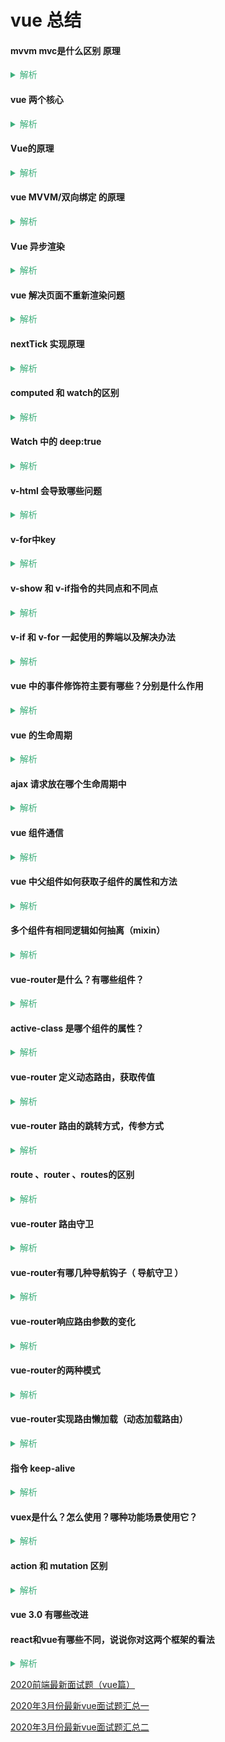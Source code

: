 # vue 总结

#### mvvm mvc是什么区别 原理
<details>
  <summary style="color: #3eaf7c;">
    <span style="cursor:pointer;color:#3eaf7c;font-size:14px;">解析</span>
  </summary>

  - MVC（Model-View-Controller）
    - 用户操作会请求服务端路由，路由会调用对应的控制器来处理业务，控制器将处理的结果返回给前端，前端根据接受数据渲染页面；

  - MVVM（Model-View-ViewModel）
    - 是将 **数据模型数据双向绑定** 的思想作为核心，因此在View和Model之间没有联系，通过ViewModel进行交互，
    - 而且 Model 和 ViewModel 之间的交互是双向的，因此视图的数据的变化会同时修改数据源，而数据源数据的变化也会立即反应view。

  - mvc和mvvm其实区别并不大。都是一种设计思想。
    - 主要就是mvc中Controller演变成mvvm中的viewModel。
    - mvvm主要解决了mvc中大量的DOM 操作使页面渲染性能降低，加载速度变慢，影响用户体验。

  - 区别：vue数据驱动，通过数据来显示视图层而不是节点操作。

  - 场景：数据操作比较多的场景，更加便捷

</details>



#### vue 两个核心
<details>
  <summary style="color: #3eaf7c;">
    <span style="cursor:pointer;color:#3eaf7c;font-size:14px;">解析</span>
  </summary>

  - 数据驱动： ViewModel，保证数据和视图的一致性
  - 组件化

</details>

#### Vue的原理
<details>
  <summary style="color: #3eaf7c;">
    <span style="cursor:pointer;color:#3eaf7c;font-size:14px;">解析</span>
  </summary>

  - vue 使用的 **m-v-vm** 模式，通过 **modelView** 作为中间层，进行双向数据的 绑定 与 变化；
  1. 通过建立虚拟 dom 树 **document.createDocumentFragment()** 方法创建虚拟 dom 树
  2. 一旦被监测的数据发生变化， 会通过 **Object.defineProperty()** 定义的数据拦截，截取到数据的变化
  3. 截取到的数据变化，通过订阅--发布模式，触发 Watcher (观察者)，从而改变虚拟 dom 中的具体数据
  4. 最后通过更新虚拟dom元素的值，改变最后渲染的 dom 树，完成双向绑定

</details>

#### vue MVVM/双向绑定 的原理
<details>
  <summary style="color: #3eaf7c;">
    <span style="cursor:pointer;color:#3eaf7c;font-size:14px;">解析</span>
  </summary>

  - 采用 **数据劫持** 结合 **发布者－订阅者模式** 的方式，通过 **Object.defineProperty()** 来劫持各个属性的 setter，getter,在数据变动时发布消息给订阅者，触发响应的监听回调。

</details>

#### Vue 异步渲染
<details>
  <summary style="color: #3eaf7c;">
    <span style="cursor:pointer;color:#3eaf7c;font-size:14px;">解析</span>
  </summary>



</details>

#### vue 解决页面不重新渲染问题
<details>
  <summary style="color: #3eaf7c;">
    <span style="cursor:pointer;color:#3eaf7c;font-size:14px;">解析</span>
  </summary>

  - 修改对象属性后页面未重新渲染可以使用 this.$set(对象名称, '属性名', '属性值')
  - 使用this.$forceUpdate()方法可重新渲染页面

</details>

#### nextTick 实现原理
<details>
  <summary style="color: #3eaf7c;">
    <span style="cursor:pointer;color:#3eaf7c;font-size:14px;">解析</span>
  </summary>

  - $nextTick 会在DOM渲染之后被触发，以获得最新Dom
  - 页面渲染时会将 data 的修改做整合，多次 data 修改只会渲染一次

</details>


#### computed 和 watch的区别
<details>
  <summary style="color: #3eaf7c;">
    <span style="cursor:pointer;color:#3eaf7c;font-size:14px;">解析</span>
  </summary>

  - watch：
    - 是一个观察的动作，当需要在数据变化是执行异步或者开销比较大的操作，
    - 也可以进行深度监听，监听对象的变化
  
  - computed：
    - 是一个计算属性，类似于过滤器，对绑定到view的数据进行处理；有get 和 set 属性
  
  - 区别：
    - computed 是**计算属性**，简化tempalte里面 {{数据}} **计算和处理 props 或者 $emit 的传值**，**具有缓存性**，页面重新渲染值不变化，计算属性会立即返回之前的计算结果，而不必再次执行函数；
    - watch 是**观察动作**，**监听 props，$emit 或本组件的值执行异步操作**， **无缓存性**，页面渲染是值不变化也会执行

</details>

#### Watch 中的 deep:true
<details>
  <summary style="color: #3eaf7c;">
    <span style="cursor:pointer;color:#3eaf7c;font-size:14px;">解析</span>
  </summary>

  - watch可以监听模型变量的变化。是一个对象，以键值对形式出现；值可以是函数，有可以是匿名函数；

  - 值是包括选项的对象：选项包括有三个。
    - handler: 是一个回调函数，**监听变化时应执行的函数**；

    - deep：**是否深入监听**。deep 的意思就是深入观察，监听器会一层层的往下遍历，给对象的所有属性都加上或则个监听器；
    
    - immediate: 表示在 watch 中 **首次绑定的时候，是否执行handler**，值为true则表示在watch中声明的时候，就立即执行handler方法，值为false，则和一般使用watch一样，在数据发生变化的时候才执行handler。

</details>

#### v-html 会导致哪些问题
<details>
  <summary style="color: #3eaf7c;">
    <span style="cursor:pointer;color:#3eaf7c;font-size:14px;">解析</span>
  </summary>

 - 会有xss分险，会覆盖子元素
 - v-html 更新的是元素的 innerHTML。 内容按照普通 HTML 插入，不会做为vue 模板进行编译
 - 在单文件组件里，scoped 的样式不会应用在v-html 内部，因为那部分 HTML 没有被 vue 的模板编辑器处理。如果你希望针对 v-html 的内容设置带作用域的 css， 你可以替换为 css Modules 或用过一个额外的全局

</details>

#### v-for中key
<details>
  <summary style="color: #3eaf7c;">
    <span style="cursor:pointer;color:#3eaf7c;font-size:14px;">解析</span>
  </summary>

  - key 属性是唯一的标识
 
</details>

#### v-show 和 v-if指令的共同点和不同点
<details>
  <summary style="color: #3eaf7c;">
    <span style="cursor:pointer;color:#3eaf7c;font-size:14px;">解析</span>
  </summary>

  - v-if & v-show 用于隐藏和显示元素
  - 区别在于
    - v-show 是 css 的切换，修改 display:block|none；
    - v-if 是把元素从dom中删除或者创建 （false 不渲染）
  
</details>

#### v-if 和 v-for 一起使用的弊端以及解决办法
<details>
  <summary style="color: #3eaf7c;">
    <span style="cursor:pointer;color:#3eaf7c;font-size:14px;">解析</span>
  </summary>

  - v-for 优先级比 v-if 高，导致每循环一次就会去 v-if 一次，而 v-if 是通过创建和销毁dom元素来控制元素显示与隐藏，所以会不停的去创建和销毁元素，造成页面卡顿，性能下降；
  - 解决办法：在 v-for 的外层或内层包裹一个元素来使用 v-if

</details>

#### vue 中的事件修饰符主要有哪些？分别是什么作用
<details>
  <summary style="color: #3eaf7c;">
    <span style="cursor:pointer;color:#3eaf7c;font-size:14px;">解析</span>
  </summary>

  修饰符 | 作用
  |:--:|--|
  .stop | 阻止事件冒泡
  .native | 绑定原生事件
  .once | 事件只执行一次
  .self | 事件绑定在自身身上，相当于阻止事件冒泡
  .prevent | 阻止默认事件
  .caption | 用于事件捕获

</details>

#### vue 的生命周期
<details>
  <summary style="color: #3eaf7c;">
    <span style="cursor:pointer;color:#3eaf7c;font-size:14px;">解析</span>
  </summary>

  - 总共分8个阶段: 创建前/后，载入前/后，更新前/后，销毁前/后
    - **创建前/后**： 
      - **beforeCreate** 阶段，vue 实例的挂载元素 $el 和数据对象 data 都为 understand，还未初始化。
      - **created 阶段**，实例创建完成之后调用。实例已经完成 数据观测(dataobserver), 属性和方法运算， watch/event事件回调，还没有$el;
    - **载入前/后**
      - **beforeMount** 阶段：虚拟DOM已创建完成，在数据渲染前最后一次更改数据
      - **mounted** 阶段：vue 实例挂载完成 data成功渲染
    - **更新前/后**
      - data 变化时  会触发 beforeUpdate 和 updated 方法，不常用 不推荐使用；
    - **销毁前/后**
      - **beforeDestory** 在vue实例销毁前触发
      - **destroyed** 在实例销毁后触发
      
  - 父子组件生命周期
    - 加载渲染过程：  
      父beforeCreate->父created->父beforeMount->子beforeCreate->子created->子beforeMount->子mounted->父mounted
    - 组件更新过程：   
      父beforeUpdate->子beforeUpdate->子updated->父updated
    - 销毁过程：  
      父beforeDestroy->子beforeDestroy->子destroyed->父destroyed


  ![生命周期图示](https://cn.vuejs.org/images/lifecycle.png "生命周期图示")

</details>

#### ajax 请求放在哪个生命周期中
<details>
  <summary style="color: #3eaf7c;">
    <span style="cursor:pointer;color:#3eaf7c;font-size:14px;">解析</span>
  </summary>

  - 在 created 的时候，视图中的 dom 并没有渲染出来，所以此时如果直接去操作 dom 节点，无法找到相关的元素
  - 在 mounted 中，由于此时 dom 已经渲染出来了，所有可以直接操作 dom 节点；
  - 因为生命周期是同步执行，ajax 是异步执行，保证逻辑统一性，不被多次调用，一般情况下放在 mounted 中
    - 服务端渲染不支持 mounted 方法，所以在服务端渲染的情况先统一放在 created 中

</details>


#### vue 组件通信
<details>
  <summary style="color: #3eaf7c;">
    <span style="cursor:pointer;color:#3eaf7c;font-size:14px;">解析</span>
  </summary>

  - props 父组件向子组件，是一个单向的传递
  - $emit 子组件向父组件，子组件使用 $emit() 触发自定义事件，父组件用 &on() 监听，类似观察者模式
  - 中央事件总线 Bus, 在 vue 的原型上添加一个bus属性,之后创建的 vue 实例都具有 bus 这个属性，就可以通过 $bus 进行组件交互
  - 插槽

  > **父子通信** props和$emit基本可以满足， **兄弟组件** 可以用 vuex 或 bus，**跨级** 可以使用 bus 或 vuex 

</details>

#### vue 中父组件如何获取子组件的属性和方法
<details>
  <summary style="color: #3eaf7c;">
    <span style="cursor:pointer;color:#3eaf7c;font-size:14px;">解析</span>
  </summary>

  - 通过在子组件上定义ref属性来获取子组件的属性和方法
  ```js
    this.$refs.child.属性名（方法名）
  ```

</details>

#### 多个组件有相同逻辑如何抽离（mixin）
<details>
  <summary style="color: #3eaf7c;">
    <span style="cursor:pointer;color:#3eaf7c;font-size:14px;">解析</span>
  </summary>

  - Mixins是一种分发Vue组件中可复用功能的非常灵活的一种方式。
    - mixin的数据对象和组件的数据发生冲突时以组件数据优先。
  
  - mixin问题：
    - 变量来源不明，不利代码阅读
    - 多mixin 可能造成命名冲突
    - mixin 和组件可能出现多对多的关系，复杂程度高
  

</details>

#### vue-router是什么？有哪些组件？
<details>
  <summary style="color: #3eaf7c;">
    <span style="cursor:pointer;color:#3eaf7c;font-size:14px;">解析</span>
  </summary>

  - Vue Router 是 Vue.js 官方的路由管理器。它和 Vue.js 的核心深度集成，让构建单页面应用变得易如反掌。
    - router-link、router-view、keep-alive

</details>
  

#### active-class 是哪个组件的属性？
<details>
  <summary style="color: #3eaf7c;">
    <span style="cursor:pointer;color:#3eaf7c;font-size:14px;">解析</span>
  </summary>

  - active-class是router-link终端属性，用来做选中样式的切换，当router-link标签被点击时将会应用这个样式

</details>


#### vue-router 定义动态路由，获取传值
<details>
  <summary style="color: #3eaf7c;">
    <span style="cursor:pointer;color:#3eaf7c;font-size:14px;">解析</span>
  </summary>

  - 动态路由的创建，主要是使用path属性过程中，使用动态路径参数，以冒号开头，如下：
    - 访问details目录下的所有文件，如果details/a，details/b等，都会映射到Details组件上。
    - 当匹配到/details下的路由时，参数值会被设置到this.$route.params下，所以通过这个属性可以获取动态参数
  ```js
    // 定义动态路由
    {
      path: '/details/:id'
      name: 'Details'
      components: Details
    }
    // 获取动态路由参数
    console.log(this.$route.params.id)
  ```

</details>

#### vue-router 路由的跳转方式，传参方式 
<details>
  <summary style="color: #3eaf7c;">
    <span style="cursor:pointer;color:#3eaf7c;font-size:14px;">解析</span>
  </summary>

  - 两种跳转方式：
    - router-link to
    - 编程式导航 router.push()

  - 两种传参方式
    - Params：只能使用name，不能使用path; 参数不会显示在路径上; 浏览器强制刷新参数会被清空
    ```js
      // 传递参数
      this.$router.push({
        name: Home，
        params: {
          number: 1 ,
          code: '999'
        }
      })
      // 接收参数
      const p = this.$route.params
    ```
    - Query: 参数会显示在路径上，刷新不会被清空; name 可以使用path路径
    ```js
      // 传递参数
      this.$router.push({
        name: Home，
        query: {
        number: 1 ,
        code: '999'
      }
                        })
      // 接收参数
      const q = this.$route.query
    ```

</details>

#### route 、router 、routes的区别
<details>
  <summary style="color: #3eaf7c;">
    <span style="cursor:pointer;color:#3eaf7c;font-size:14px;">解析</span>
  </summary>

  - router 是一个全局路由对象，包含了路由跳转的方法、钩子函数等  

  - route 是一个路由信息对象，每一个路由都会有一个route对象，是一个局部对象，包含path,params,hash,query,fullPath,matched,name等路由信息参数。

  - routes 创建 vue-router 路由实例的配置项，用来配置多个 route 路由对象

</details>

#### vue-router 路由守卫
<details>
  <summary style="color: #3eaf7c;">
    <span style="cursor:pointer;color:#3eaf7c;font-size:14px;">解析</span>
  </summary>

  - 完整的导航解析流程
  1. 导航被触发
  2. 在失活的组件里调用离开守卫
  3. 调用全局的 beforeEach 守卫
  4. 在重用的组件里调用 beforeRouteUpdate 守卫
  5. 在路由配置里调用 beforeEnter
  6. 解析异步路由组件
  7. 在被激活的组件里调用 beforeRouteEnted
  8. 调用全局的 beforeResolve 守卫
  9. 导航被确认
  10. 调用全局的 afterEach 钩子
  11. 触发 DOM 更新
  12. 用创建好的实例调用 beforeRouteEnter 守卫中传给 next 的回调函数

</details>

#### vue-router有哪几种导航钩子（ 导航守卫 ）
<details>
  <summary style="color: #3eaf7c;">
    <span style="cursor:pointer;color:#3eaf7c;font-size:14px;">解析</span>
  </summary>

  1. 全局守卫 router.beforeEach
    - to:Route,代表要进入的目标，它是一个路由对象。
    - from:Route,代表当前正要离开的路由，也是一个路由对象
    - next():进入管道中的下一个钩子，必须调用，否则钩子函数无法resolved
  2. 全局解析守卫 router.beforeResolve
  3. 全局后置钩子 router.afterEach
  4. 路由独享的守卫 beforeEnter
  5. 组件内的守卫 beforeRouteEnter、beforeRouteUpdate(2.2 新增)、beforeRouteLeave
  
  vue-router 提供的导航守卫主要用来:通过跳转或取消的方式守卫导航   

  注意：参数或查询的改变并不会触发进入/离开的导航守卫。 你可以通过观察 $route 对象 来应对这些变化，或使用 beforeRouteUpdate的组件内守卫。
  
</details>


#### vue-router响应路由参数的变化
<details>
  <summary style="color: #3eaf7c;">
    <span style="cursor:pointer;color:#3eaf7c;font-size:14px;">解析</span>
  </summary>

  1. 用watch 检测
  ```js
    // 监听当前路由发生变化的时候执行
    watch: {
      $route(to, from){
        console.log(to.path)
        // 对路由变化做出响应
      }
    }
  ```

  2. 组件内导航钩子函数
  ```js
    beforeRouteUpdate(to, from, next){
      // to do somethings
    }
  ```

</details>

#### vue-router的两种模式
<details>
  <summary style="color: #3eaf7c;">
    <span style="cursor:pointer;color:#3eaf7c;font-size:14px;">解析</span>
  </summary>

  1. hash
    - 原理是onhashchage事件，可以在window对象上监听这个事件
  ```js
    window.onhashchange = function(event){
      console.log(event.oldURL, event.newURL)
      let hash = location.hash.slice(1)
    }
  ```

  2. history
    - 利用了HTML5 History Interface 中新增的pushState()和replaceState()方法。
    - 需要后台配置支持。如果刷新时，服务器没有响应响应的资源，会刷出404，

</details>

####  vue-router实现路由懒加载（动态加载路由）
<details>
  <summary style="color: #3eaf7c;">
    <span style="cursor:pointer;color:#3eaf7c;font-size:14px;">解析</span>
  </summary>

  1. 把不同路由对应的组件分割成不同的代码块，然后当**路由被访问时才加载对应的组件**即为路由的懒加载，可以加快项目的加载速度，提高效率
  ```js
    const router = new VueRouter({
      routes: [
        {
          path: '/home',
          name: 'Home'，
          component:() = import('../views/xxxx')
        }
      ]
    })
  ```
  
</details>

#### 指令 keep-alive
<details>
  <summary style="color: #3eaf7c;">
    <span style="cursor:pointer;color:#3eaf7c;font-size:14px;">解析</span>
  </summary>

  - 缓存组件
  - 频繁切换，不需要重复渲染组件

</details>

#### vuex是什么？怎么使用？哪种功能场景使用它？
<details>
  <summary style="color: #3eaf7c;">
    <span style="cursor:pointer;color:#3eaf7c;font-size:14px;">解析</span>
  </summary>

  - vuex 是一个专为 vue.js 应用程序开发的**状态管理模式**；相当于一个仓库，仓库里放了很多对象，任何组件都可以存取仓库中的数据；

  - vuex 有五个属性，state，getters，mutations，actions，modules；
    - state: 数据存放地，类似一个仓库  
      - 当 mutation 修改了state的数据的时候，他会动态的去修改所有的调用这个变量的所有组件里面的值
    
    - getters: 实时监听state值的变化，获取数据

    - mutations: 提交更改数据的方法，必须是同步函数
      - 
    - actions: 可以包含任意异步操作，通过提交 mutation 间接更变状态。

    - modules 模块化vuex，将 store 分割成模块，每个模块都具有state、mutation、action、getter、甚至是嵌套子模块。

  - 使用vuex优势：
    - **多层嵌套的组件、兄弟组件间的状态会更好管理维护**  
    - **数据集中处理更有利程序的稳定和维护**  
    - 缓存一些当前要使用请求远程或者本地的数据集

  - 使用场景： 对于多个组件共享状态时，跨组件共享数据，使用vuex 是不错的选择

</details>

#### action 和 mutation 区别
<details>
  <summary style="color: #3eaf7c;">
    <span style="cursor:pointer;color:#3eaf7c;font-size:14px;">解析</span>
  </summary>

  - **actions** 最终提交的是 **mutation**,间接改变状态；
  - 因为在vue中，只有 **mutation** 才能正真改变 VUEX stroe 中的 state；
  - actions 最大的作用就是可以包含任意的异步操作，如果有异步操作那么就用 action 来提交 mutation

</details>

#### vue 3.0 有哪些改进

#### react和vue有哪些不同，说说你对这两个框架的看法
<details>
  <summary style="color: #3eaf7c;">
    <span style="cursor:pointer;color:#3eaf7c;font-size:14px;">解析</span>
  </summary>

  - 相同点
    - 都支持服务器端渲染
    - 都有Virtual DOM,组件化开发,通过props参数进行父子组件数据的传递,都实现webComponent规范
    - 数据驱动视图
    - 都有支持native的方案,React的React native,Vue的weex

  - 不同点
    - React严格上只针对MVC的view层,Vue则是MVVM模式
    - virtual DOM不一样,vue会跟踪每一个组件的依赖关系,不需要重新渲染整个组件树.而对于React而言,每当应用的状态被改变时,全部组件都会重新渲染,所以react中会需要shouldComponentUpdate这个生命周期函数方法来进行控制
    - 组件写法不一样, React推荐的做法是 JSX + inline style, 也就是把HTML和CSS全都写进JavaScript了,即'all in js'; Vue推荐的做法是webpack+vue-loader的单文件组件格式,即html,css,jd写在同一个文件;
    - 数据绑定: vue实现了数据的双向绑定, react数据流动是单向的
    - state对象在react应用中不可变的,需要使用setState方法更新状态;在vue中,state对象不是必须的,数据由data属性在vue对象中管理

</details>




[2020前端最新面试题（vue篇）](https://blog.csdn.net/weixin_45325238/article/details/104968195)

[2020年3月份最新vue面试题汇总一](https://blog.csdn.net/qq_41646249/article/details/104644647)   

[2020年3月份最新vue面试题汇总二](https://blog.csdn.net/qq_41646249/article/details/104644712)  